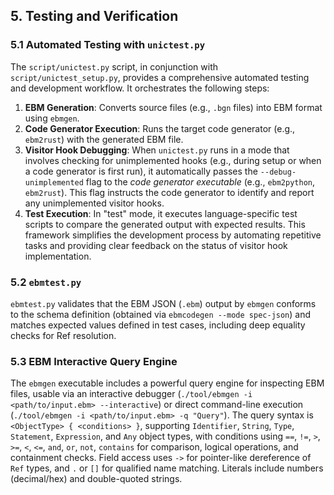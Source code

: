 ## 5. Testing and Verification

### 5.1 Automated Testing with `unictest.py`
The `script/unictest.py` script, in conjunction with `script/unictest_setup.py`, provides a comprehensive automated testing and development workflow. It orchestrates the following steps:
1.  **EBM Generation**: Converts source files (e.g., `.bgn` files) into EBM format using `ebmgen`.
2.  **Code Generator Execution**: Runs the target code generator (e.g., `ebm2rust`) with the generated EBM file.
3.  **Visitor Hook Debugging**: When `unictest.py` runs in a mode that involves checking for unimplemented hooks (e.g., during setup or when a code generator is first run), it automatically passes the `--debug-unimplemented` flag to the *code generator executable* (e.g., `ebm2python`, `ebm2rust`). This flag instructs the code generator to identify and report any unimplemented visitor hooks.
4.  **Test Execution**: In "test" mode, it executes language-specific test scripts to compare the generated output with expected results.
This framework simplifies the development process by automating repetitive tasks and providing clear feedback on the status of visitor hook implementation.

### 5.2 `ebmtest.py`
`ebmtest.py` validates that the EBM JSON (`.ebm`) output by `ebmgen` conforms to the schema definition (obtained via `ebmcodegen --mode spec-json`) and matches expected values defined in test cases, including deep equality checks for Ref resolution.

### 5.3 EBM Interactive Query Engine
The `ebmgen` executable includes a powerful query engine for inspecting EBM files, usable via an interactive debugger (`./tool/ebmgen -i <path/to/input.ebm> --interactive`) or direct command-line execution (`./tool/ebmgen -i <path/to/input.ebm> -q "Query"`).
The query syntax is `<ObjectType> { <conditions> }`, supporting `Identifier`, `String`, `Type`, `Statement`, `Expression`, and `Any` object types, with conditions using `==`, `!=`, `>`, `>=`, `<`, `<=`, `and`, `or`, `not`, `contains` for comparison, logical operations, and containment checks. Field access uses `->` for pointer-like dereference of `Ref` types, and `.` or `[]` for qualified name matching. Literals include numbers (decimal/hex) and double-quoted strings.
